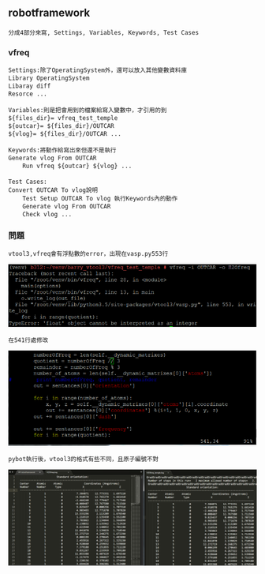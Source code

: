## robotframework

	分成4部分來寫, Settings, Variables, Keywords, Test Cases

### vfreq
	
	Settings:除了OperatingSystem外，還可以放入其他變數資料庫
	Library OperatingSystem
	Libaray diff
	Resorce ...

	Variables:則是把會用到的檔案給寫入變數中，才引用的到
	${files_dir}= vfreq_test_temple
	${outcar}= ${files_dir}/OUTCAR 
	${vlog}= ${files_dir}/OUTCAR ...

	Keywords:將動作給寫出來但還不是執行
	Generate vlog From OUTCAR
		Run vfreq ${outcar} ${vlog} ...

	Test Cases:
	Convert OUTCAR To vlog說明
    	Test Setup OUTCAR To vlog 執行Keywords內的動作
    	Generate vlog From OUTCAR
    	Check vlog ...

### 問題

	vtool3,vfreq會有浮點數的error，出現在vasp.py553行
![1](https://github.com/BarryFu/other/blob/master/vfreq-error.PNG)

	在541行處修改
![2](https://github.com/BarryFu/other/blob/master/vfreq2.PNG)	


	pybot執行後，vtool3的格式有些不同，且原子編號不對
![3](https://github.com/BarryFu/other/blob/master/vfreq3.PNG)	
